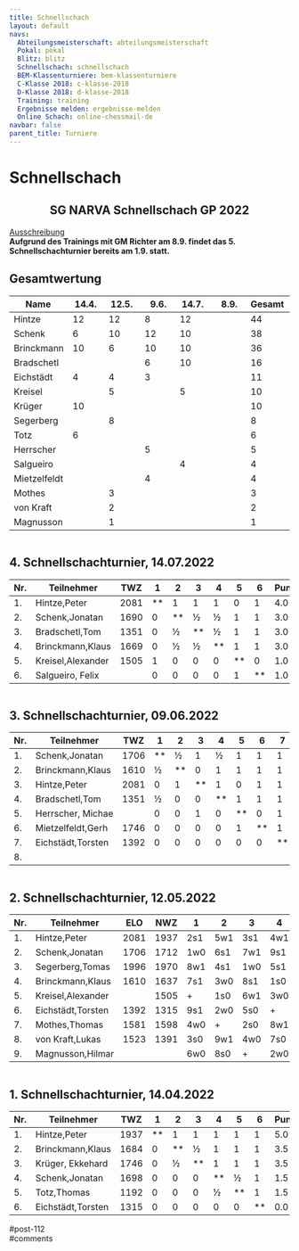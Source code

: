 ```yaml
---
title: Schnellschach 
layout: default
navs:
  Abteilungsmeisterschaft: abteilungsmeisterschaft
  Pokal: pokal
  Blitz: blitz
  Schnellschach: schnellschach
  BEM-Klassenturniere: bem-klassenturniere
  C-Klasse 2018: c-klasse-2018
  D-Klasse 2018: d-klasse-2018
  Training: training
  Ergebnisse melden: ergebnisse-melden
  Online Schach: online-chessmail-de
navbar: false
parent_title: Turniere
---
```

<div class="post-112 page type-page status-publish hentry" id="post-112">
<h1 class="entry-title">Schnellschach</h1>
<div class="entry-content">
<div class="aligncenter">
<h2 class="heading2" style="text-align: center;">SG NARVA Schnellschach GP 2022</h2>
<p><a href="http://www.narva-schach.de/wordpress/wp-content/uploads/2022/03/Schnellschachmeisterschaft-2022.pdf">Ausschreibung</a><br/>
<strong>Aufgrund des Trainings mit GM Richter am 8.9. findet das 5. Schnellschachturnier bereits am 1.9. statt.</strong>
</p></div>
<h2>Gesamtwertung</h2>
<table class="footable">
<thead>
<tr>
<th style="padding-right: 10px; width: 84px;">Name</th>
<th style="padding-right: 10px; width: 50px;">14.4.</th>
<th style="padding-right: 10px; width: 50px;">12.5.</th>
<th style="padding-right: 10px; width: 50px;"> 9.6.</th>
<th style="padding-right: 10px; width: 50px;">14.7.</th>
<th style="padding-right: 10px; width: 50px;"> 8.9.</th>
<th data-type="numeric" style="padding-right: 10px; width: 60px;"><strong>Gesamt</strong></th>
</tr>
</thead>
<tbody>
<tr>
<td>Hintze</td>
<td>12</td>
<td>12</td>
<td>8</td>
<td>12</td>
<td></td>
<td>44</td>
</tr>
<tr>
<td>Schenk</td>
<td>6</td>
<td>10</td>
<td>12</td>
<td>10</td>
<td></td>
<td>38</td>
</tr>
<tr>
<td>Brinckmann</td>
<td>10</td>
<td>6</td>
<td>10</td>
<td>10</td>
<td></td>
<td>36</td>
</tr>
<tr>
<td>Bradschetl</td>
<td></td>
<td></td>
<td>6</td>
<td>10</td>
<td></td>
<td>16</td>
</tr>
<tr>
<td>Eichstädt</td>
<td>4</td>
<td>4</td>
<td>3</td>
<td></td>
<td></td>
<td>11</td>
</tr>
<tr>
<td>Kreisel</td>
<td></td>
<td>5</td>
<td></td>
<td>5</td>
<td></td>
<td>10</td>
</tr>
<tr>
<td>Krüger</td>
<td>10</td>
<td></td>
<td></td>
<td></td>
<td></td>
<td>10</td>
</tr>
<tr>
<td>Segerberg</td>
<td></td>
<td>8</td>
<td></td>
<td></td>
<td></td>
<td>8</td>
</tr>
<tr>
<td>Totz</td>
<td>6</td>
<td></td>
<td></td>
<td></td>
<td></td>
<td>6</td>
</tr>
<tr>
<td>Herrscher</td>
<td></td>
<td></td>
<td>5</td>
<td></td>
<td></td>
<td>5</td>
</tr>
<tr>
<td>Salgueiro</td>
<td></td>
<td></td>
<td></td>
<td>4</td>
<td></td>
<td>4</td>
</tr>
<tr>
<td>Mietzelfeldt</td>
<td></td>
<td></td>
<td>4</td>
<td></td>
<td></td>
<td>4</td>
</tr>
<tr>
<td>Mothes</td>
<td></td>
<td>3</td>
<td></td>
<td></td>
<td></td>
<td>3</td>
</tr>
<tr>
<td>von Kraft</td>
<td></td>
<td>2</td>
<td></td>
<td></td>
<td></td>
<td>2</td>
</tr>
<tr>
<td>Magnusson</td>
<td></td>
<td>1</td>
<td></td>
<td></td>
<td></td>
<td>1</td>
</tr>
</tbody>
</table>
<div style="overflow: auto;">
<h2>4. Schnellschachturnier, 14.07.2022</h2>
<table class="clean swiss footable">
<thead>
<tr>
<th>Nr.</th>
<th>Teilnehmer</th>
<th>TWZ</th>
<th>1</th>
<th>2</th>
<th>3</th>
<th>4</th>
<th>5</th>
<th>6</th>
<th>Punkte</th>
<th>SoBerg</th>
</tr>
</thead>
<tbody>
<tr>
<td>1.</td>
<td>Hintze,Peter</td>
<td>2081</td>
<td>**</td>
<td>1</td>
<td>1</td>
<td>1</td>
<td>0</td>
<td>1</td>
<td>4.0</td>
<td>10.00</td>
</tr>
<tr>
<td>2.</td>
<td>Schenk,Jonatan</td>
<td>1690</td>
<td>0</td>
<td>**</td>
<td>½</td>
<td>½</td>
<td>1</td>
<td>1</td>
<td>3.0</td>
<td>5.00</td>
</tr>
<tr>
<td>3.</td>
<td>Bradschetl,Tom</td>
<td>1351</td>
<td>0</td>
<td>½</td>
<td>**</td>
<td>½</td>
<td>1</td>
<td>1</td>
<td>3.0</td>
<td>5.00</td>
</tr>
<tr>
<td>4.</td>
<td>Brinckmann,Klaus</td>
<td>1669</td>
<td>0</td>
<td>½</td>
<td>½</td>
<td>**</td>
<td>1</td>
<td>1</td>
<td>3.0</td>
<td>5.00</td>
</tr>
<tr>
<td>5.</td>
<td>Kreisel,Alexander</td>
<td>1505</td>
<td>1</td>
<td>0</td>
<td>0</td>
<td>0</td>
<td>**</td>
<td>0</td>
<td>1.0</td>
<td>4.00</td>
</tr>
<tr>
<td>6.</td>
<td>Salgueiro, Felix</td>
<td></td>
<td>0</td>
<td>0</td>
<td>0</td>
<td>0</td>
<td>1</td>
<td>**</td>
<td>1.0</td>
<td>1.00</td>
</tr>
</tbody>
</table>
</div>
<div style="overflow: auto;">
<h2>3. Schnellschachturnier, 09.06.2022</h2>
<table class="clean swiss footable">
<thead>
<tr>
<th>Nr.</th>
<th>Teilnehmer</th>
<th>TWZ</th>
<th>1</th>
<th>2</th>
<th>3</th>
<th>4</th>
<th>5</th>
<th>6</th>
<th>7</th>
<th>8</th>
<th>Punkte</th>
<th>SoBerg</th>
</tr>
</thead>
<tbody>
<tr>
<td>1.</td>
<td>Schenk,Jonatan</td>
<td>1706</td>
<td>**</td>
<td>½</td>
<td>1</td>
<td>½</td>
<td>1</td>
<td>1</td>
<td>1</td>
<td></td>
<td>5.0</td>
<td>12.00</td>
</tr>
<tr>
<td>2.</td>
<td>Brinckmann,Klaus</td>
<td>1610</td>
<td>½</td>
<td>**</td>
<td>0</td>
<td>1</td>
<td>1</td>
<td>1</td>
<td>1</td>
<td></td>
<td>4.5</td>
<td>10.00</td>
</tr>
<tr>
<td>3.</td>
<td>Hintze,Peter</td>
<td>2081</td>
<td>0</td>
<td>1</td>
<td>**</td>
<td>1</td>
<td>0</td>
<td>1</td>
<td>1</td>
<td></td>
<td>4.0</td>
<td>10.00</td>
</tr>
<tr>
<td>4.</td>
<td>Bradschetl,Tom</td>
<td>1351</td>
<td>½</td>
<td>0</td>
<td>0</td>
<td>**</td>
<td>1</td>
<td>1</td>
<td>1</td>
<td></td>
<td>3.5</td>
<td>6.50</td>
</tr>
<tr>
<td>5.</td>
<td>Herrscher, Michae</td>
<td></td>
<td>0</td>
<td>0</td>
<td>1</td>
<td>0</td>
<td>**</td>
<td>0</td>
<td>1</td>
<td></td>
<td>2.0</td>
<td>4.00</td>
</tr>
<tr>
<td>6.</td>
<td>Mietzelfeldt,Gerh</td>
<td>1746</td>
<td>0</td>
<td>0</td>
<td>0</td>
<td>0</td>
<td>1</td>
<td>**</td>
<td>1</td>
<td></td>
<td>2.0</td>
<td>2.00</td>
</tr>
<tr>
<td>7.</td>
<td>Eichstädt,Torsten</td>
<td>1392</td>
<td>0</td>
<td>0</td>
<td>0</td>
<td>0</td>
<td>0</td>
<td>0</td>
<td>**</td>
<td></td>
<td>0.0</td>
<td>0.00</td>
</tr>
<tr>
<td>8.</td>
<td></td>
<td></td>
<td></td>
<td></td>
<td></td>
<td></td>
<td></td>
<td></td>
<td></td>
<td>**</td>
<td></td>
<td></td>
</tr>
</tbody>
</table>
<div style="overflow: auto;">
<h2>2. Schnellschachturnier, 12.05.2022</h2>
<table class="clean swiss footable">
<thead>
<tr>
<th>Nr.</th>
<th>Teilnehmer</th>
<th>ELO</th>
<th>NWZ</th>
<th>1</th>
<th>2</th>
<th>3</th>
<th>4</th>
<th>5</th>
<th>Punkte</th>
<th>Buchh</th>
<th>SoBerg</th>
</tr>
</thead>
<tbody>
<tr>
<td>1.</td>
<td>Hintze,Peter</td>
<td>2081</td>
<td>1937</td>
<td>2s1</td>
<td>5w1</td>
<td>3s1</td>
<td>4w1</td>
<td>6s1</td>
<td>5.0</td>
<td>13.0</td>
<td>13.00</td>
</tr>
<tr>
<td>2.</td>
<td>Schenk,Jonatan</td>
<td>1706</td>
<td>1712</td>
<td>1w0</td>
<td>6s1</td>
<td>7w1</td>
<td>9s1</td>
<td>3s1</td>
<td>4.0</td>
<td>12.5</td>
<td>7.50</td>
</tr>
<tr>
<td>3.</td>
<td>Segerberg,Tomas</td>
<td>1996</td>
<td>1970</td>
<td>8w1</td>
<td>4s1</td>
<td>1w0</td>
<td>5s1</td>
<td>2w0</td>
<td>3.0</td>
<td>15.0</td>
<td>6.00</td>
</tr>
<tr>
<td>4.</td>
<td>Brinckmann,Klaus</td>
<td>1610</td>
<td>1637</td>
<td>7s1</td>
<td>3w0</td>
<td>8s1</td>
<td>1s0</td>
<td>5w1</td>
<td>3.0</td>
<td>12.5</td>
<td>4.50</td>
</tr>
<tr>
<td>5.</td>
<td>Kreisel,Alexander</td>
<td></td>
<td>1505</td>
<td>+</td>
<td>1s0</td>
<td>6w1</td>
<td>3w0</td>
<td>4s0</td>
<td>2.0</td>
<td>14.5</td>
<td>3.50</td>
</tr>
<tr>
<td>6.</td>
<td>Eichstädt,Torsten</td>
<td>1392</td>
<td>1315</td>
<td>9s1</td>
<td>2w0</td>
<td>5s0</td>
<td>+</td>
<td>1w0</td>
<td>2.0</td>
<td>13.5</td>
<td>3.00</td>
</tr>
<tr>
<td>7.</td>
<td>Mothes,Thomas</td>
<td>1581</td>
<td>1598</td>
<td>4w0</td>
<td>+</td>
<td>2s0</td>
<td>8w1</td>
<td>9s0</td>
<td>2.0</td>
<td>11.5</td>
<td>3.00</td>
</tr>
<tr>
<td>8.</td>
<td>von Kraft,Lukas</td>
<td>1523</td>
<td>1391</td>
<td>3s0</td>
<td>9w1</td>
<td>4w0</td>
<td>7s0</td>
<td>+</td>
<td>2.0</td>
<td>10.0</td>
<td>2.50</td>
</tr>
<tr>
<td>9.</td>
<td>Magnusson,Hilmar</td>
<td></td>
<td></td>
<td>6w0</td>
<td>8s0</td>
<td>+</td>
<td>2w0</td>
<td>7w1</td>
<td>2.0</td>
<td>9.5</td>
<td>2.50</td>
</tr>
</tbody>
</table>
<div style="overflow: auto;">
<h2>1. Schnellschachturnier, 14.04.2022</h2>
<table class="clean swiss footable">
<thead>
<tr>
<th>Nr.</th>
<th>Teilnehmer</th>
<th>TWZ</th>
<th>1</th>
<th>2</th>
<th>3</th>
<th>4</th>
<th>5</th>
<th>6</th>
<th>Punkte</th>
<th>SoBerg</th>
</tr>
</thead>
<tbody>
<tr>
<td>1.</td>
<td>Hintze,Peter</td>
<td>1937</td>
<td>**</td>
<td>1</td>
<td>1</td>
<td>1</td>
<td>1</td>
<td>1</td>
<td>5.0</td>
<td>10.00</td>
</tr>
<tr>
<td>2.</td>
<td>Brinckmann,Klaus</td>
<td>1684</td>
<td>0</td>
<td>**</td>
<td>½</td>
<td>1</td>
<td>1</td>
<td>1</td>
<td>3.5</td>
<td>4.75</td>
</tr>
<tr>
<td>3.</td>
<td>Krüger, Ekkehard</td>
<td>1746</td>
<td>0</td>
<td>½</td>
<td>**</td>
<td>1</td>
<td>1</td>
<td>1</td>
<td>3.5</td>
<td>4.75</td>
</tr>
<tr>
<td>4.</td>
<td>Schenk,Jonatan</td>
<td>1698</td>
<td>0</td>
<td>0</td>
<td>0</td>
<td>**</td>
<td>½</td>
<td>1</td>
<td>1.5</td>
<td>0.75</td>
</tr>
<tr>
<td>5.</td>
<td>Totz,Thomas</td>
<td>1192</td>
<td>0</td>
<td>0</td>
<td>0</td>
<td>½</td>
<td>**</td>
<td>1</td>
<td>1.5</td>
<td>0.75</td>
</tr>
<tr>
<td>6.</td>
<td>Eichstädt,Torsten</td>
<td>1315</td>
<td>0</td>
<td>0</td>
<td>0</td>
<td>0</td>
<td>0</td>
<td>**</td>
<td>0.0</td>
<td>0.00</td>
</tr>
</tbody>
</table>
</div>
</div>
</div>
</div><!-- .entry-content -->
</div> #post-112 
<div id="comments">
</div> #comments 
